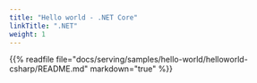 ```yaml
---
title: "Hello world - .NET Core"
linkTitle: ".NET"
weight: 1
---
```


{{% readfile file="docs/serving/samples/hello-world/helloworld-csharp/README.md" markdown="true" %}}
